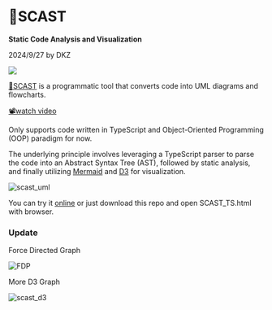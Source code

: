 # 🔱SCAST

**Static Code Analysis and Visualization**

2024/9/27 by DKZ

![](https://davidkingzyb.github.io/blogmd/blogImg/scastbanner.png)

[🔱SCAST](https://davidkingzyb.github.io/template/SCAST_TS.html) is a programmatic tool that converts code into UML diagrams and flowcharts.

[📽️watch video](https://youtu.be/KYbGcD38gqM)

Only supports code written in TypeScript and Object-Oriented Programming (OOP) paradigm for now. 

The underlying principle involves leveraging a TypeScript parser to parse the code into an Abstract Syntax Tree (AST), followed by static analysis, and finally utilizing [Mermaid](https://github.com/mermaid-js/mermaid-live-editor) and [D3](https://github.com/d3/d3) for visualization.

![scast_uml](https://github.com/user-attachments/assets/0185738e-0815-4c92-8770-e9ff2b0da1d5)

You can try it [online](https://davidkingzyb.github.io/template/SCAST_TS.html) or just download this repo and open SCAST_TS.html with browser.

### Update

Force Directed Graph

![FDP](https://github.com/user-attachments/assets/6a34b405-492e-4966-a075-fce60330bccf)

More D3 Graph

![scast_d3](https://github.com/user-attachments/assets/11c4e11f-05e6-48b0-a3ee-c1e5f6a0816d)

